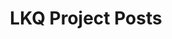 ---
title: LKQ Project Posts
permalink: /projects/lkq/posts/
layout: related_project_posts
key: LKQ
---